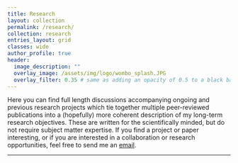 ```yaml
---
title: Research
layout: collection
permalink: /research/
collection: research
entries_layout: grid
classes: wide
author_profile: true
header:
  image_description: ""
  overlay_image: /assets/img/logo/wombo_splash.JPG
  overlay_filter: 0.35 # same as adding an opacity of 0.5 to a black background
---
```


Here you can find full length discussions accompanying ongoing and previous research projects which tie together multiple peer-reviewed publications into a (hopefully) more coherent description of my long-term research objectives. These are written for the scientifically minded, but do not require subject matter expertise. If you find a project or paper interesting, or if you are interested in a collaboration or research opportunities, feel free to send me an <a href="mailto:nathan.mahynski@gmail.com">email</a>.

---
